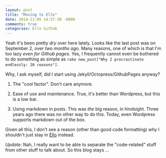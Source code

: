 ```yaml
---
layout: post
title: "Moving to Ello"
date: 2014-11-05 14:57:30 -0800
comments: true
categories: Ello Github
---
```


Yeah it's been pretty _dry_ over here lately. Looks like the last post was on September 2, over _two months ago_. Many reasons, one of which is that I'm too lazy _even for Github pages_. Yes, I frequently cannot even be bothered to do something as simple as `rake new_post["Why I procrastinate endlessly: 20 reasons"]`.

Why, I ask myself, did I start using Jekyll/Octopress/GithubPages anyway?

1. The "cool factor". Don't care anymore.

2. Ease of use and maintenance. True, it's better than Wordpress, but this is a low bar.

3. Using markdown in posts. This was _the_ big reason, in hindsight. Three years ago there was _no_ other way to do this. Today, even Wordpress supports markdown out of the box.

Given all this, I don't see a reason (other than good code formatting) why I shouldn't just stay in [Ello](https://ello.co/agamb) instead.

_Update_: Nah, I really want to be able to separate the "code-related" stuff from other stuff to talk about. So this blog stays ...